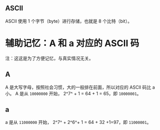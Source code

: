ASCII 
---

ASCII 使用 1 个字节（byte）进行存储，也就是 8 个比特（bit）。

# 辅助记忆：A 和 a 对应的 ASCII 码

注：这这是为了方便记忆，与真实情况无关。

## A

A 是大写字母，按照社会习惯，大的一般排在前面，所以对应的 ASCII 码比 a 小。 A 是从 `10000000` 开始， 2^7^ + 1 = 64 + 1 = 65，即 `10000001`。

## a

a  是从 `11000000` 开始， 2^7^ + 2^6^+ 1 = 64 + 32 +1=97，即 `11000001`。



